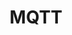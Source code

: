 ---
title: MQTT
description: List of unirec fields exported together with basic flow fields on interface by MQTT plugin.    
fields: 	
  -
    name: "MQTT_TYPE_CUMULATIVE"
    type: "uint16"
    ipfix: "8057/1033"
    value: "  types of packets and session present flag cumulative"
  -
    name: "MQTT_VERSION"
    type: "uint8"
    ipfix: "8057/1034"
    value: "  MQTT version"
  -
    name: "MQTT_CONNECTION_FLAGS"
    type: "uint8"
    ipfix: "8057/1035"
    value: "  last CONNECT packet flags"
  -
    name: "MQTT_KEEP_ALIVE"
    type: "uint16"
    ipfix: "8057/1036"
    value: "  last CONNECT keep alive"
  -
    name: "MQTT_CONNECTION_RETURN_CODE"
    type: "uint8"
    ipfix: "8057/1037"
    value: "  last CONNECT return code"
  -
    name: "MQTT_PUBLISH_FLAGS"
    type: "uint8"
    ipfix: "8057/1038"
    value: "  cumulative of PUBLISH packet flags"
  -
    name: "MQTT_TOPICS"
    type: "string"
    ipfix: "8057/1039"
    value: "  topics from PUBLISH packets headers"
---